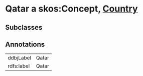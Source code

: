 # Qatar a skos:Concept, [Country](/0.1/Country)

## Subclasses

## Annotations

|||
|-----|-----|
|ddbjLabel|Qatar|
|rdfs:label|Qatar|

